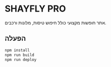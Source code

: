 # SHAYFLY PRO

אתר חופשות מקצועי כולל חיפוש טיסות, מלונות ורכבים.

## הפעלה
```bash
npm install
npm run build
npm run deploy
```
